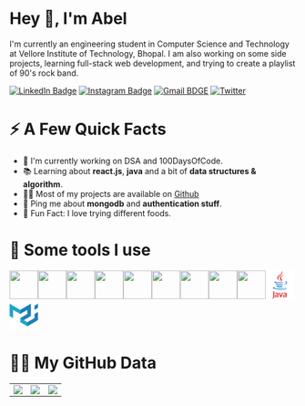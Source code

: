 # Hey 👋, I'm Abel

I'm currently an engineering student in Computer Science and Technology at Vellore Institute of Technology, Bhopal. I am also working on some side projects, learning full-stack web development, and trying to create a playlist of 90's rock band.

[![LinkedIn Badge](https://img.shields.io/badge/LinkedIn-0077B5?style=for-the-badge&logo=linkedin&logoColor=white)](https://www.linkedin.com/in/abel-abraham-b93b61142/) [![Instagram Badge](https://img.shields.io/badge/Instagram-E4405F?style=for-the-badge&logo=instagram&logoColor=white)](https://www.instagram.com/abelparayil) [![Gmail BDGE](https://img.shields.io/badge/Gmail-D14836?style=for-the-badge&logo=gmail&logoColor=white)](https://mail.google.com/mail/?view=cm&fs=1&to=abelparayilabraham@gmail.com) [![Twitter](https://img.shields.io/badge/Twitter-%231DA1F2.svg?style=for-the-badge&logo=Twitter&logoColor=white)](https://twitter.com/abelparayil)


# ⚡ A Few Quick Facts

- 🧐 I'm currently working on DSA and 100DaysOfCode.
- 📚 Learning about **react.js**, **java** and a bit of **data structures & algorithm**.
- 👨‍💻 Most of my projects are available on [Github](https://github.com/abelparayil?tab=repositories)
- 💬 Ping me about **mongodb** and **authentication stuff**.
- 🍕 Fun Fact: I love trying different foods.


# 🚀 Some tools I use

<img src="https://cdn.jsdelivr.net/gh/devicons/devicon/icons/javascript/javascript-original.svg" width="50" height="50"><img src="https://cdn.jsdelivr.net/gh/devicons/devicon/icons/html5/html5-original-wordmark.svg" width="50" height="50"><img src="https://cdn.jsdelivr.net/gh/devicons/devicon/icons/css3/css3-original-wordmark.svg" width="50" height="50"><img src="https://cdn.jsdelivr.net/gh/devicons/devicon/icons/bootstrap/bootstrap-original.svg" width="50" height="50"><img src="https://cdn.jsdelivr.net/gh/devicons/devicon/icons/nodejs/nodejs-original.svg" width="50" height="50"><img src="https://cdn.jsdelivr.net/gh/devicons/devicon/icons/express/express-original-wordmark.svg" width="50" height="50"><img src="https://cdn.jsdelivr.net/gh/devicons/devicon/icons/react/react-original-wordmark.svg" width="50" height="50"><img src="https://cdn.jsdelivr.net/gh/devicons/devicon/icons/mongodb/mongodb-original-wordmark.svg" width="50" height="50"><img src="https://cdn.jsdelivr.net/gh/devicons/devicon/icons/sqlite/sqlite-plain-wordmark.svg" width="50" height="50"><img src="https://raw.githubusercontent.com/devicons/devicon/1119b9f84c0290e0f0b38982099a2bd027a48bf1/icons/java/java-original-wordmark.svg" width="50" height="50"><img src="https://raw.githubusercontent.com/devicons/devicon/1119b9f84c0290e0f0b38982099a2bd027a48bf1/icons/materialui/materialui-original.svg" width="50" height="50">

# 🦸‍♂️ My GitHub Data
<table><tr><td valign="top" width="33%">

<img src="https://github-readme-streak-stats.herokuapp.com/?user=abelparayil&theme=default" align="left" style="width: 100%" />

</td><td valign="top" width="33%">

<img src="https://github-readme-stats.vercel.app/api/top-langs/?username=abelparayil&layout=compact" align="left" style="width: 100%" />

</td><td valign="top" width="33%">

<div align="right"><img src="https://awesome-github-stats.azurewebsites.net/user-stats/abelparayil?cardType=github&theme=graywhite" align="right" style="width: 100%" /></div>

</td></tr></table>  







